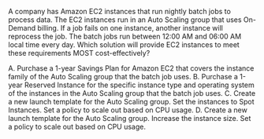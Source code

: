 A company has Amazon EC2 instances that run nightly batch jobs to process data. The EC2 instances run in an Auto Scaling group that uses On-Demand billing. If a job fails on one instance, another instance will reprocess the job. The batch jobs run between 12:00 AM and 06:00 AM local time every day. Which solution will provide EC2 instances to meet these requirements MOST cost-effectively? 

A. Purchase a 1-year Savings Plan for Amazon EC2 that covers the instance family of the Auto Scaling group that the batch job uses. 
B. Purchase a 1-year Reserved Instance for the specific instance type and operating system of the instances in the Auto Scaling group that the batch job uses. 
C. Create a new launch template for the Auto Scaling group. Set the instances to Spot Instances. Set a policy to scale out based on CPU usage. 
D. Create a new launch template for the Auto Scaling group. Increase the instance size. Set a policy to scale out based on CPU usage.